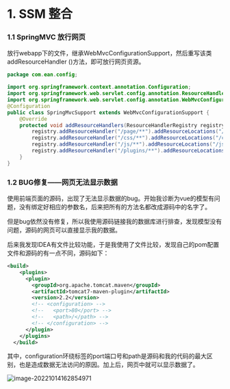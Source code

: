 # 1. SSM 整合

### 	1.1 SpringMVC 放行网页

​		放行webapp下的文件，继承WebMvcConfigurationSupport，然后重写该类addResourceHandler ()方法，即可放行网页资源。

```java
package com.ean.config;

import org.springframework.context.annotation.Configuration;
import org.springframework.web.servlet.config.annotation.ResourceHandlerRegistry;
import org.springframework.web.servlet.config.annotation.WebMvcConfigurationSupport;
@Configuration
public class SpringMvcSupport extends WebMvcConfigurationSupport {
    @Override
    protected void addResourceHandlers(ResourceHandlerRegistry registry) {
        registry.addResourceHandler("/page/**").addResourceLocations("/pages/");
        registry.addResourceHandler("/css/**").addResourceLocations("/css/");
        registry.addResourceHandler("/js/**").addResourceLocations("/js/");
        registry.addResourceHandler("/plugins/**").addResourceLocations("/plugins/");
    }
}

```

### 	1.2 BUG修复——网页无法显示数据

​		使用前端页面的源码，出现了无法显示数据的bug。开始我诊断为vue的模型有问题，没有绑定好相应的参数名，后来把所有的方法名都改成源码中的名字了。

​		但是bug依然没有修复，所以我使用源码链接我的数据库进行排查，发现模型没有问题，源码的网页可以直接显示我的数据。

​		后来我发现IDEA有文件比较功能，于是我使用了文件比较，发现自己的pom配置文件和源码的有一点不同，源码如下：

```xml
<build>
    <plugins>
      <plugin>
        <groupId>org.apache.tomcat.maven</groupId>
        <artifactId>tomcat7-maven-plugin</artifactId>
        <version>2.2</version>
        <!-- <configuration> -->
        <!--   <port>80</port> -->
        <!--   <path>/</path> -->
        <!-- </configuration> -->
      </plugin>
    </plugins>
  </build>
```

​		其中，configuration环绕标签的port端口号和path是源码和我的代码的最大区别，也是造成数据无法访问的原因。加上后，网页中就可以显示数据了。

![image-20221014162854971](C:\Users\Asphyxia\AppData\Roaming\Typora\typora-user-images\image-20221014162854971.png)